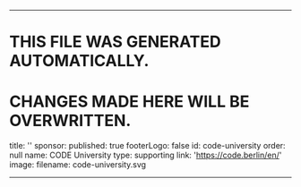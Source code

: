 ----

# THIS FILE WAS GENERATED AUTOMATICALLY.
# CHANGES MADE HERE WILL BE OVERWRITTEN.

title: ''
sponsor:
  published: true
  footerLogo: false
  id: code-university
  order: null
  name: CODE University
  type: supporting
  link: 'https://code.berlin/en/'
  image:
    filename: code-university.svg

----

